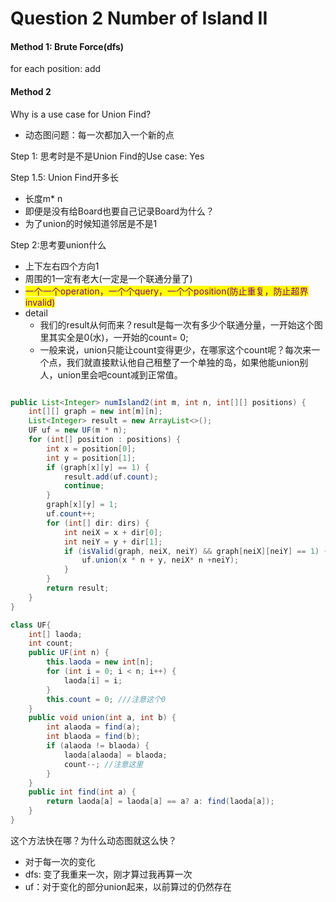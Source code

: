# Question 2 Number of Island II



#### Method 1:  Brute Force(dfs)

for each position: add

#### Method 2

Why is a use case for Union Find?

* 动态图问题：每一次都加入一个新的点

Step 1: 思考时是不是Union Find的Use case: Yes

Step 1.5: Union Find开多长

* 长度m\* n
* 即便是没有给Board也要自己记录Board为什么？
* 为了union的时候知道邻居是不是1

Step 2:思考要union什么

* 上下左右四个方向1
* 周围的1一定有老大(一定是一个联通分量了)
* <mark style="color:purple;">一个一个operation，一个个query，一个个position(防止重复，防止超界invalid)</mark>
* detail
  * 我们的result从何而来？result是每一次有多少个联通分量，一开始这个图里其实全是0(水)，一开始的count= 0;
  * 一般来说，union只能让count变得更少，在哪家这个count呢？每次来一个点，我们就直接默认他自己租整了一个单独的岛，如果他能union别人，union里会吧count减到正常值。





```java

public List<Integer> numIsland2(int m, int n, int[][] positions) {
    int[][] graph = new int[m][n];
    List<Integer> result = new ArrayList<>();
    UF uf = new UF(m * n);
    for (int[] position : positions) {
        int x = position[0];
        int y = position[1];
        if (graph[x][y] == 1) {
            result.add(uf.count);
            continue;
        }
        graph[x][y] = 1;
        uf.count++;
        for (int[] dir: dirs) {
            int neiX = x + dir[0];
            int neiY = y + dir[1];
            if (isValid(graph, neiX, neiY) && graph[neiX][neiY] == 1) {
                uf.union(x * n + y, neiX* n +neiY);
            }
        }
        return result;
    }
}

class UF{
    int[] laoda;
    int count;
    public UF(int n) {
        this.laoda = new int[n];
        for (int i = 0; i < n; i++) {
            laoda[i] = i;
        }
        this.count = 0; ///注意这个0
    }
    public void union(int a, int b) {
        int alaoda = find(a);
        int blaoda = find(b);
        if (alaoda != blaoda) {
            laoda[alaoda] = blaoda;
            count--; //注意这里
        }
    }
    public int find(int a) {
        return laoda[a] = laoda[a] == a? a: find(laoda[a]);
    }
}
```

这个方法快在哪？为什么动态图就这么快？

* 对于每一次的变化
* dfs: 变了我重来一次，刚才算过我再算一次
* uf：对于变化的部分union起来，以前算过的仍然存在
